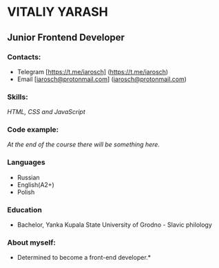 # VITALIY YARASH 

## Junior Frontend Developer

### Contacts: 

* Telegram [https://t.me/iarosch] (https://t.me/iarosch) 
* Email [iarosch@protonmail.com] (iarosch@protonmail.com) 

### Skills: 

*HTML, CSS and JavaScript* 

### Code example: 

*At the end of the course there will be something here.*

### Languages

* Russian
* English(A2+)
* Polish

### Education

* Bachelor, Yanka Kupala State University of Grodno - Slavic philology

### About myself:

* Determined to become a front-end developer.*
